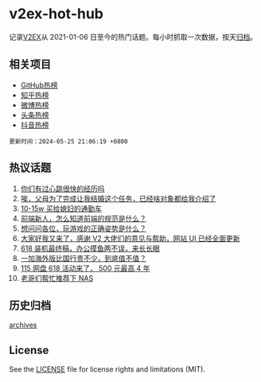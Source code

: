 # v2ex-hot-hub

 记录[V2EX](https://www.v2ex.com/)从 2021-01-06 日至今的热门话题。每小时抓取一次数据，按天[归档](archives)。
 
 ## 相关项目

- [GitHub热榜](https://github.com/snaildev/github-hot-hub)
- [知乎热榜](https://github.com/snaildev/zhihu-hot-hub)
- [微博热榜](https://github.com/snaildev/weibo-hot-hub)
- [头条热榜](https://github.com/snaildev/toutiao-hot-hub)
- [抖音热榜](https://github.com/snaildev/douyin-hot-hub)


 `更新时间：2024-05-25 21:06:19 +0800`

## 热议话题

1. [你们有过心跳很快的经历吗](https://www.v2ex.com/t/1043838)
1. [唉，父母为了完成让我结婚这个任务，已经啥对象都给我介绍了](https://www.v2ex.com/t/1043914)
1. [10-15w 买给媳妇的通勤车](https://www.v2ex.com/t/1043804)
1. [前端新人，怎么知道前端的规范是什么？](https://www.v2ex.com/t/1043799)
1. [想问问各位，玩游戏的正确姿势是什么？](https://www.v2ex.com/t/1043742)
1. [大家好我又来了，感谢 V2 大佬们的意见与帮助，网站 UI 已经全面更新](https://www.v2ex.com/t/1043828)
1. [618 装机最终稿，办公摸鱼两不误，来长长眼](https://www.v2ex.com/t/1043795)
1. [一加海外版比国行贵不少，到底值不值？](https://www.v2ex.com/t/1043766)
1. [115 网盘 618 活动来了， 500 元最高 4 年](https://www.v2ex.com/t/1043798)
1. [老哥们帮忙推荐下 NAS](https://www.v2ex.com/t/1043765)

## 历史归档

[archives](archives)

## License

See the [LICENSE](LICENSE) file for license rights and limitations (MIT).
